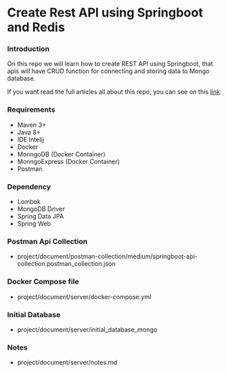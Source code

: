 # Create Rest API using Springboot and Redis

### Introduction
On this repo we will learn how to create REST API using Springboot, 
that apis will have CRUD function for connecting and storing data to Mongo database. 

If you want read the full articles all about this repo, 
you can see on this [link](https://medium.com/@deni-setiawan/create-rest-api-using-springboot-and-redis-3e52e2fa7e16 )

### Requirements
- Maven 3+
- Java 8+
- IDE Intelij
- Docker
- MonngoDB (Docker Container)
- MonngoExpress (Docker Container)
- Postman 

### Dependency
- Lombok
- MongoDB Driver
- Spring Data JPA
- Spring Web

### Postman Api Collection
- project/document/postman-collection/medium/springboot-api-collection.postman_collection.json

### Docker Compose file
- project/document/server/docker-compose.yml

### Initial Database
- project/document/server/initial_database_mongo

### Notes
- project/document/server/notes.md




